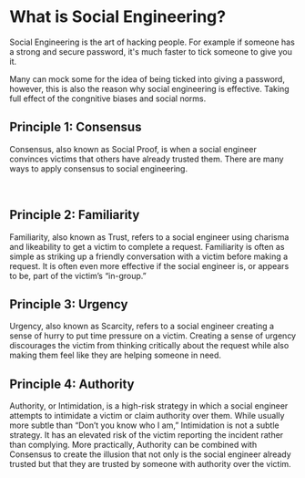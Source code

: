 # What is Social Engineering?

Social Engineering is the art of hacking people. For example if someone has a strong and secure password, it's much faster to tick someone to give you it.

Many can mock some for the idea of being ticked into giving a password, however, this is also the reason why social engineering is effective. Taking full effect of the congnitive biases and social norms.

## **Principle 1: Consensus**

Consensus, also known as Social Proof, is when a social engineer convinces victims that others have already trusted them. There are many ways to apply consensus to social engineering.


<br/>

## **Principle 2: Familiarity**

Familiarity, also known as Trust, refers to a social engineer using charisma and likeability to get a victim to complete a request. Familiarity is often as simple as striking up a friendly conversation with a victim before making a request. It is often even more effective if the social engineer is, or appears to be, part of the victim’s “in-group.”

## **Principle 3: Urgency**

Urgency, also known as Scarcity, refers to a social engineer creating a sense of hurry to put time pressure on a victim. Creating a sense of urgency discourages the victim from thinking critically about the request while also making them feel like they are helping someone in need.


## **Principle 4: Authority**
Authority, or Intimidation, is a high-risk strategy in which a social engineer attempts to intimidate a victim or claim authority over them. While usually more subtle than “Don’t you know who I am,” Intimidation is not a subtle strategy. It has an elevated risk of the victim reporting the incident rather than complying. More practically, Authority can be combined with Consensus to create the illusion that not only is the social engineer already trusted but that they are trusted by someone with authority over the victim.